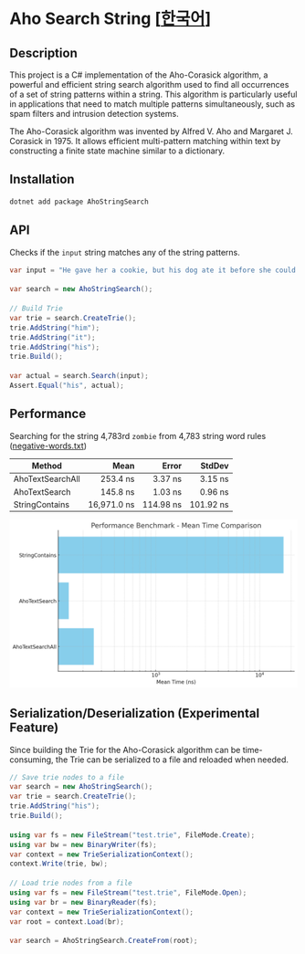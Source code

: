 # Aho Search String [[한국어](./README.ko.md)]

## Description

This project is a C# implementation of the Aho-Corasick algorithm, a powerful and efficient string search algorithm used
to find all occurrences of a set of string patterns within a string. This algorithm is particularly useful in
applications that need to match multiple patterns simultaneously, such as spam filters and intrusion detection systems.

The Aho-Corasick algorithm was invented by Alfred V. Aho and Margaret J. Corasick in 1975. It allows efficient
multi-pattern matching within text by constructing a finite state machine similar to a dictionary.

## Installation

```bash
dotnet add package AhoStringSearch
```

## API

Checks if the `input` string matches any of the string patterns.

```csharp
var input = "He gave her a cookie, but his dog ate it before she could say thanks.";

var search = new AhoStringSearch();

// Build Trie
var trie = search.CreateTrie();
trie.AddString("him");
trie.AddString("it");
trie.AddString("his");
trie.Build();

var actual = search.Search(input);
Assert.Equal("his", actual);
```

## Performance

Searching for the string 4,783rd `zombie` from 4,783 string word
rules ([negative-words.txt](src/AhoStringSearch.Benchmark/negative-words.txt))

| Method           |        Mean |     Error |    StdDev |
|------------------|------------:|----------:|----------:|
| AhoTextSearchAll |    253.4 ns |   3.37 ns |   3.15 ns |
| AhoTextSearch    |    145.8 ns |   1.03 ns |   0.96 ns |
| StringContains   | 16,971.0 ns | 114.98 ns | 101.92 ns |

![Benchmark Results](./assets/benchmark-results.png)

## Serialization/Deserialization (Experimental Feature)

Since building the Trie for the Aho-Corasick algorithm can be time-consuming, the Trie can be serialized to a file and
reloaded when needed.

```csharp
// Save trie nodes to a file
var search = new AhoStringSearch();
var trie = search.CreateTrie();
trie.AddString("his");
trie.Build();

using var fs = new FileStream("test.trie", FileMode.Create);
using var bw = new BinaryWriter(fs);
var context = new TrieSerializationContext();
context.Write(trie, bw);

// Load trie nodes from a file
using var fs = new FileStream("test.trie", FileMode.Open);
using var br = new BinaryReader(fs);
var context = new TrieSerializationContext();
var root = context.Load(br);

var search = AhoStringSearch.CreateFrom(root);
```
